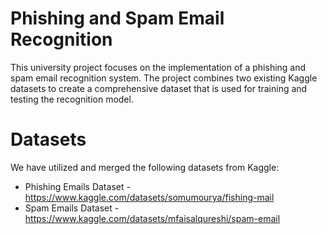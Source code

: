 # Phishing and Spam Email Recognition

This university project focuses on the implementation of a phishing and spam email recognition system. The project combines two existing Kaggle datasets to create a comprehensive dataset that is used for training and testing the recognition model.

# Datasets

We have utilized and merged the following datasets from Kaggle:

- Phishing Emails Dataset - https://www.kaggle.com/datasets/somumourya/fishing-mail
- Spam Emails Dataset - https://www.kaggle.com/datasets/mfaisalqureshi/spam-email
